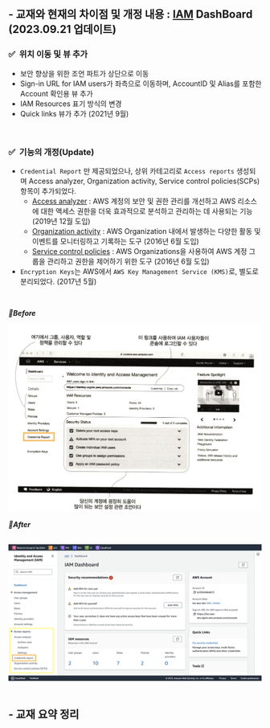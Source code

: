 ## - **교재와 현재의 차이점 및 개정 내용 :** [IAM](https://docs.aws.amazon.com/ko_kr/IAM/latest/UserGuide/introduction.html) DashBoard (2023.09.21 업데이트)

### **✅  위치 이동 및 뷰 추가**

- 보안 향상을 위한 조언 파트가 상단으로 이동
- Sign-in URL for IAM users가 좌측으로 이동하며, AccountID 및 Alias를 포함한 Account 확인용 뷰 추가
- IAM Resources 표기 방식의 변경
- Quick links 뷰가 추가 (2021년 9월)

<br>

### **✅  기능의 개정(Update)**

- `Credential Report` 만 제공되었으나, 상위 카테고리로 `Access reports` 생성되며 Access analyzer, Organization activity, Service control policies(SCPs) 항목이 추가되었다.
    - [Access analyzer](https://docs.aws.amazon.com/ko_kr/IAM/latest/UserGuide/what-is-access-analyzer.html) : AWS 계정의 보안 및 권한 관리를 개선하고 AWS 리소스에 대한 액세스 권한을 더욱 효과적으로 분석하고 관리하는 데 사용되는 기능 (2019년 12월 도입)
    - [Organization activity](https://docs.aws.amazon.com/ko_kr/organizations/latest/userguide/orgs_introduction.html) : AWS Organization 내에서 발생하는 다양한 활동 및 이벤트를 모니터링하고 기록하는 도구 (2016년 6월 도입)
    - [Service control policies](https://docs.aws.amazon.com/organizations/latest/userguide/orgs_manage_policies_scps.html) : AWS Organizations을 사용하여 AWS 계정 그룹을 관리하고 권한을 제어하기 위한 도구 (2016년 6월 도입)
- `Encryption Keys`는 AWS에서 `AWS Key Management Service (KMS)`로, 별도로 분리되었다. (2017년 5월)

<br>

_**🫧Before**_

<img src="https://raw.githubusercontent.com/na3150/typora-img/main/uPic/%E3%85%87%E3%84%B9.png" width=800/>
<br>

_**🫧After**_

<br>
<img src="https://raw.githubusercontent.com/na3150/typora-img/main/uPic/%E1%84%89%E1%85%B3%E1%84%8F%E1%85%B3%E1%84%85%E1%85%B5%E1%86%AB%E1%84%89%E1%85%A3%E1%86%BA%202023-09-21%20%E1%84%8B%E1%85%A9%E1%84%8C%E1%85%A5%E1%86%AB%2012.34.28.png" width=800/>

<br>
<br>

## - 교재 요약 정리
